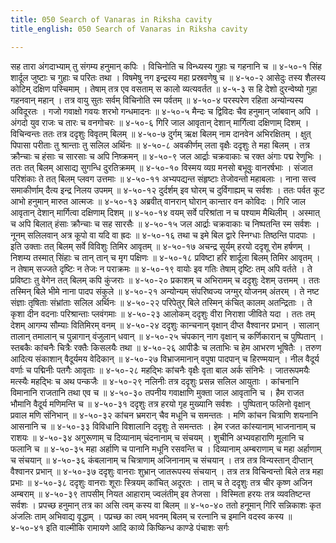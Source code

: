 ```yaml
---
title: 050 Search of Vanaras in Riksha cavity
title_english: 050 Search of Vanaras in Riksha cavity

---
```

<div class="audioEmbed"  caption="श्रीराम-हरिसीताराममूर्ति-घनपाठिभ्यां वचनम्" src="https://archive.org/download/Ramayana-recitation-Sriram-harisItArAmamUrti-Ghanapaati-v2/Kanda_4/Kanda_4_KSK-050-Rukshabila_Praveshaha_.mp3"></div>
सह तारा अंगदाभ्याम् तु संगम्य हनुमान् कपिः ।  
विचिनोति च विन्ध्यस्य गुहाः च गहनानि च ॥ ४-५०-१  
सिंह शार्दूल जुष्टाः च गुहाः च परितः तथा ।  
विषमेषु नग इन्द्रस्य महा प्रस्रवणेषु च ॥ ४-५०-२  
आसेदुः तस्य शैलस्य कोटिम् दक्षिण पस्चिमाम् ।  
तेषाम् तत्र एव वसताम् स कालो व्यत्यवर्तत ॥ ४-५-३  
स हि देशो दुरन्वेष्यो गुहा गहनवान् महान् ।  
तत्र वायु सुतः सर्वम् विचिनोति स्म पर्वतम् ॥ ४-५०-४  
परस्परेण रहिता अन्योन्यस्य अविदूरतः ।  
गजो गवाक्षो गवयः शरभो गन्धमादनः ॥ ४-५०-५  
मैन्दः च द्विविदः चैव हनुमान् जांबवान् अपि ।  
अंगदो युव राजः च तारः च वनगोचरः ॥ ४-५०-६  
गिरि जाल आवृतान् देशान् मार्गित्वा दक्षिणाम् दिशम् ।  
विचिन्वन्तः ततः तत्र ददृशुः विवृतम् बिलम् ॥ ४-५०-७  
दुर्गम् ऋक्ष बिलम् नाम दानवेन अभिरक्षितम् ।  
क्षुत् पिपासा परीताः तु श्रान्ताः तु सलिल अर्थिनः ॥ ४-५०-८  
अवकीर्णम् लता वृक्षैः ददृशुः ते महा बिलम् ।  
तत्र क्रौन्चाः च हंसाः च सारसाः च अपि निष्क्रमन् ॥ ४-५०-९  
जल आर्द्राः चक्रवाकाः च रक्त अंगाः पद्म रेणुभिः ।  
ततः तत् बिलम् आसाद्य सुगन्धि दुरतिक्रमम् ॥ ४-५०-१०  
विस्मय व्यग्र मनसो बभूवुः वानरर्षभाः ।  
संजात परिशंकाः ते तत् बिलम् प्लवग उत्तमाः ॥ ४-५०-११  
अभ्यपद्यन्त संहृष्टाः तेजोवन्तो महाबलाः ।  
नाना सत्त्व समाकीर्णाम् दैत्य इन्द्र निलय उपमम् ॥ ४-५०-१२  
दुर्दर्शम् इव घोरम् च दुर्विगाह्यम् च सर्वशः ।  
ततः पर्वत कूट आभो हनुमान् मारुत आत्मजः ॥ ४-५०-१३  
अब्रवीत् वानरान् घोरान् कान्तार वन कोविदः ।  
गिरि जाल आवृतान् देशान् मार्गित्वा दक्षिणाम् दिशम् ॥ ४-५०-१४  
वयम् सर्वे परिश्रांता न च पश्याम मैथिलीम् ।  
अस्मात् च अपि बिलात् हंसाः क्रौन्चाः च सह सारसैः ॥ ४-५०-१५  
जल आर्द्राः चक्रवाकाः च निष्पतन्ति स्म सर्वशः ।  
नूनम् सलिलवान् अत्र कूपो वा यदि वा ह्रदः ॥ ४-५०-१६  
तथा च इमे बिल द्वारे स्निग्धाः तिष्ठन्ति पादपाः ।  
इति उक्ताः तत् बिलम् सर्वे विविशुः तिमिर आवृतम् ॥ ४-५०-१७  
अचन्द्र सूर्यम् हरयो ददृशू रोम हर्षणम् ।  
निशम्य तस्मात् सिंहाः च तान् तान् च मृग पक्षिणः ॥ ४-५०-१८  
प्रविष्टा हरि शार्दूला बिलम् तिमिर आवृतम् ।  
न तेषाम् सज्जते दृष्टिः न तेजः न पराक्रमः ॥ ४-५०-१९  
वायोः इव गतिः तेषाम् दृष्टिः तम् अपि वर्तते ।  
ते प्रविष्टाः तु वेगेन तत् बिलम् कपि कुंजराः ॥ ४-५०-२०  
प्रकाशम् च अभिरामम् च ददृशुः देशम् उत्तमम् ।  
ततः तस्मिन् बिले भीमे नाना पादप संकुले ॥ ४-५०-२१  
अन्योन्यम् संपरिष्वज्य जग्मुर् योजनम् अंतरम् ।  
ते नष्ट संज्ञाः तृषिताः संभ्रांताः सलिल अर्थिनः ॥ ४-५०-२२  
परिपेतुर् बिले तस्मिन् कंचित् कालम् अतन्द्रिताः ।  
ते कृशा दीन वदनाः परिश्रान्ताः प्लवंगमाः ॥ ४-५०-२३  
आलोकम् ददृशुः वीरा निराशा जीविते यदा ।  
ततः तम् देशम् आगम्य सौम्याः वितिमिरम् वनम् ॥ ४-५०-२४  
ददृशुः कान्चनान् वृक्षान् दीप्त वैश्वानर प्रभान् ।  
सालान् तालान् तमालान् च पुन्नागान् वंजुलान् धवान् ॥ ४-५०-२५  
चंपकान् नाग वृक्षान् च कर्णिकारान् च पुष्पितान् ।  
स्तबकैः कांचनैः चित्रैः रक्तैः किसलयैः तथा ॥ ४-५०-२६  
आपीडैः च लताभिः च हेम आभरण भूषितैः ।  
तरुण आदित्य संकाशान् वैदूर्यमय वेदिकान् ॥ ४-५०-२७  
विभ्राजमानान् वपुषा पादपान् च हिरण्मयान् ।  
नील वैदूर्य वर्णाः च पद्मिनीः पतगैः आवृताः ॥ ४-५०-२८  
महद्भिः कांचनैः वृक्षैः वृता बाल अर्क संनिभैः ।  
जातरूपमयैः मत्स्यैः महद्भिः च अथ पन्कजैः ॥ ४-५०-२९  
नलिनीः तत्र ददृशुः प्रसन्न सलिल आयुताः ।  
कांचनानि विमानानि राजतानि तथा एव च ॥ ४-५०-३०  
तपनीय गवाक्षाणि मुक्ता जाल आवृतानि च ।  
हैम राजत भौमानि वैदूर्य मणिमन्ति च ॥ ४-५०-३१  
ददृशुः तत्र हरयो गृह मुख्यानि सर्वशः ।  
पुष्पितान् फलिनो वृक्षान् प्रवाल मणि संनिभान् ॥ ४-५०-३२  
कांचन भ्रमरान् चैव मधूनि च समन्ततः ।  
मणि कांचन चित्राणि शयनानि आसनानि च ॥ ४-५०-३३  
विविधानि विशालानि ददृशुः ते समन्ततः ।  
हेम रजत कांस्यानाम् भाजनानाम् च राशयः ॥ ४-५०-३४  
अगुरूणाम् च दिव्यानाम् चंदनानाम् च संचयम् ।  
शुचीनि अभ्यवहाराणि मूलानि च फलानि च ॥ ४-५०-३५  
महा अर्हाणि च पानानि मधूनि रसवन्ति च ।  
दिव्यानाम् अम्बराणाम् च महा अर्हाणाम् च संचयान् ॥ ४-५०-३६  
कंबलानाम् च चित्राणाम् अजिनानाम् च संचयान् ।  
तत्र तत्र विन्यस्तान् दीप्तान् वैश्वानर प्रभान् ॥ ४-५०-३७  
ददृशुः वानराः शुभ्रान् जातरूपस्य संचयान् ।  
तत्र तत्र विचिन्वन्तो बिले तत्र महा प्रभाः ॥ ४-५०-३८  
ददृशुः वानराः शूराः स्त्रियम् कांचित् अदूरतः ।  
ताम् च ते ददृशुः तत्र चीर कृष्ण अजिन अम्बराम् ॥ ४-५०-३९  
तापसीम् नियत आहाराम् ज्वलंतीम् इव तेजसा ।  
विस्मिता हरयः तत्र व्यवतिष्टन्त सर्वशः ।  
प्रपच्छ हनुमान् तत्र का असि त्वम् कस्य वा बिलम् ॥ ४-५०-४०  
ततो हनूमान् गिरि सन्निकाशः  
कृत अंजलिः ताम् अभिवाद्य वृद्धाम् ।  
पप्रच्छ का त्वम् भवनम् बिलम् च  
रत्नानि च इमानि वदस्व कस्य ॥ ४-५०-४१  
इति वाल्मीकि रामायणे आदि काव्ये किष्किन्ध काण्डे पंचाशः सर्गः